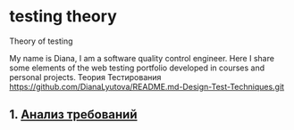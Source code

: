 
# testing theory
Theory of testing

My name is Diana, I am a software quality control engineer. Here I share some elements of the web testing portfolio developed in courses and personal projects.
Теория Тестирования
https://github.com/DianaLyutova/README.md-Design-Test-Techniques.git
## 1. [Анализ требований](https://1drv.ms/x/c/5ccf6b1160ce7f11/EeiuAZuR4tdBuFffEkBK_30BzDRwBWhzkm3Dddyn8HFPzw?e=HYnSbh)
